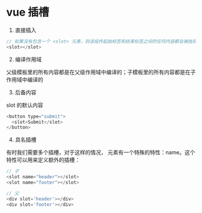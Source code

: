 # vue 插槽

1. 直接插入

```js
// 如果没有包含一个 <slot> 元素，则该组件起始标签和结束标签之间的任何内容都会被抛弃。
<slot></slot>
```
2. 编译作用域

父级模板里的所有内容都是在父级作用域中编译的；子模板里的所有内容都是在子作用域中编译的

3. 后备内容

slot 的默认内容

```js
<button type="submit">
  <slot>Submit</slot>
</button>
```

4. 具名插槽

有时我们需要多个插槽，对于这样的情况，<slot> 元素有一个特殊的特性：name。这个特性可以用来定义额外的插槽：

```js
// 子
<slot name="header"></slot>
<slot name="footer"></slot>

// 父
<div slot='header'></div>
<div slot='footer'></div>
```